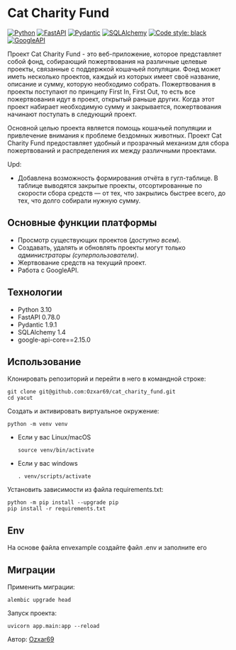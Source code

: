 # Cat Charity Fund
[![Python](https://img.shields.io/badge/-Python-464646?style=flat&logo=Python&logoColor=ffffff&color=bc8429)](https://www.python.org/)
[![FastAPI](https://img.shields.io/badge/FastAPI-green)](https://fastapi.tiangolo.com/)
[![Pydantic](https://img.shields.io/badge/-Pydantic-464646?style=flat&logo=REST&logoColor=ffffff&color=bc2929)](https://docs.pydantic.dev/latest/)
[![SQLAlchemy](https://img.shields.io/badge/-SQLAlchemy-464646?style=flat&logo=SQLAlchemy&logoColor=ffffff&color=043A6B)](https://www.postgresql.org/)
[![Code style: black](https://img.shields.io/badge/code%20style-black-000000.svg)](https://github.com/psf/black)
[![GoogleAPI](https://img.shields.io/badge/-GoogleAPI-464646?style=flat&logo=Google&logoColor=4285F4&color=800000)](https://support.google.com/googleapi/?hl=en#topic=7014522)

Проект Cat Charity Fund - это веб-приложение, которое представляет собой фонд, собирающий пожертвования на различные целевые проекты, связанные с поддержкой кошачьей популяции. Фонд может иметь несколько проектов, каждый из которых имеет своё название, описание и сумму, которую необходимо собрать. Пожертвования в проекты поступают по принципу First In, First Out, то есть все пожертвования идут в проект, открытый раньше других. Когда этот проект набирает необходимую сумму и закрывается, пожертвования начинают поступать в следующий проект.

Основной целью проекта является помощь кошачьей популяции и привлечение внимания к проблеме бездомных животных. Проект Cat Charity Fund предоставляет удобный и прозрачный механизм для сбора пожертвований и распределения их между различными проектами.

Upd:
- Добавлена возможность формирования отчёта в гугл-таблице. В таблице выводятся закрытые проекты, отсортированные по скорости сбора средств — от тех, что закрылись быстрее всего, до тех, что долго собирали нужную сумму.


## Основные функции платформы
- Просмотр существующих проектов (_доступно всем_).
-  Создавать, удалять и обновлять проекты могут только _администраторы (суперпользователи)_.
-  Жертвование средств на текущий проект.
- Работа с GoogleAPI.

## Технологии
- Python 3.10
- FastAPI 0.78.0
- Pydantic 1.9.1
- SQLAlchemy 1.4
- google-api-core==2.15.0

## Использование
Клонировать репозиторий и перейти в него в командной строке:

```
git clone git@github.com:Ozxar69/cat_charity_fund.git
cd yacut
```

Cоздать и активировать виртуальное окружение:

```
python -m venv venv
```

* Если у вас Linux/macOS

    ```
    source venv/bin/activate
    ```

* Если у вас windows

    ```
    . venv/scripts/activate
    ```

Установить зависимости из файла requirements.txt:

```
python -m pip install --upgrade pip
pip install -r requirements.txt
```

## Env
На основе файла envexample создайте файл .env и заполните его

## Миграции
Применить миграции:


```commandline
alembic upgrade head
```

Запуск проекта:

```commandline
uvicorn app.main:app --reload
```

Автор: [Ozxar69](https://github.com/Ozxar69)
